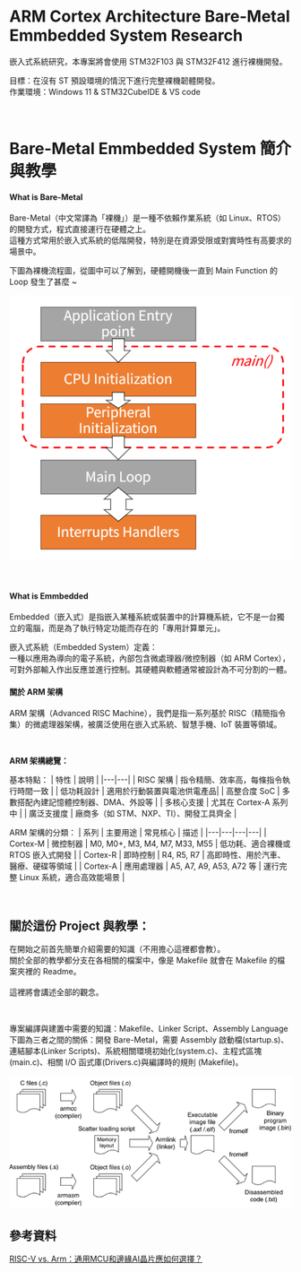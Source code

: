 # ARM Cortex Architecture Bare-Metal Emmbedded System Research

嵌入式系統研究，本專案將會使用 STM32F103 與 STM32F412 進行裸機開發。</br>

目標：在沒有 ST 預設環境的情況下進行完整裸機韌體開發。</br>
作業環境：Windows 11 & STM32CubeIDE & VS code</br>

</br>

# Bare-Metal Emmbedded System 簡介與教學

#### What is Bare-Metal
Bare-Metal（中文常譯為「裸機」）是一種不依賴作業系統（如 Linux、RTOS）的開發方式，程式直接運行在硬體之上。</br>
這種方式常用於嵌入式系統的低階開發，特別是在資源受限或對實時性有高要求的場景中。
</br>

下圖為裸機流程圖，從圖中可以了解到，硬體開機後一直到 Main Function 的 Loop 發生了甚麼 ~ </br>

![Bare_Metal_Flowchart](Bare_Metal_Flowchart.png)

</br>

#### What is Emmbedded
Embedded（嵌入式）是指嵌入某種系統或裝置中的計算機系統，它不是一台獨立的電腦，而是為了執行特定功能而存在的「專用計算單元」。
</br>

嵌入式系統（Embedded System）定義：</br>
一種以應用為導向的電子系統，內部包含微處理器/微控制器（如 ARM Cortex），可對外部輸入作出反應並進行控制。其硬體與軟體通常被設計為不可分割的一體。

#### 關於 ARM 架構
ARM 架構（Advanced RISC Machine），我們是指一系列基於 RISC（精簡指令集）的微處理器架構，被廣泛使用在嵌入式系統、智慧手機、IoT 裝置等領域。</br>

</br>

**ARM 架構總覽：**

基本特點：
| 特性 | 說明 |
|---|---|
| RISC 架構 | 指令精簡、效率高，每條指令執行時間一致 |
| 低功耗設計 | 適用於行動裝置與電池供電產品|
| 高整合度 SoC | 多數搭配內建記憶體控制器、DMA、外設等 |
| 多核心支援 | 尤其在 Cortex-A 系列中 |
| 廣泛支援度 | 廠商多（如 STM、NXP、TI）、開發工具齊全 |

ARM 架構的分類：
| 系列 | 主要用途 | 常見核心 | 描述 |
|---|---|---|---|
| Cortex-M | 微控制器 | M0, M0+, M3, M4, M7, M33, M55 | 低功耗、適合裸機或 RTOS 嵌入式開發 |
| Cortex-R | 即時控制 | R4, R5, R7 | 高即時性、用於汽車、醫療、硬碟等領域 |
| Cortex-A | 應用處理器 | A5, A7, A9, A53, A72 等 | 運行完整 Linux 系統，適合高效能場景 |

</br>

## 關於這份 Project 與教學：
在開始之前首先簡單介紹需要的知識（不用擔心這裡都會教）。</br>
關於全部的教學都分支在各相關的檔案中，像是 Makefile 就會在 Makefile 的檔案夾裡的 Readme。</br>
</br>
這裡將會講述全部的觀念。
</br>

</br>

專案編譯與建置中需要的知識：Makefile、Linker Script、Assembly Language </br>
下圖為三者之間的關係：開發 Bare-Metal，需要 Assembly 啟動檔(startup.s)、連結腳本(Linker Scripts)、系統相關環境初始化(system.c)、主程式區塊(main.c)、相關 I/O 函式庫(Drivers.c)與編譯時的規則 (Makefile)。</br>

![Project_file_dependent_surname](Project_file_dependent_surname.png)


## 參考資料
[RISC-V vs. Arm：通用MCU和邊緣AI晶片應如何選擇？](https://www.eettaiwan.com/20220620nt31-risc-v-vs-arm/)</br>
[]()